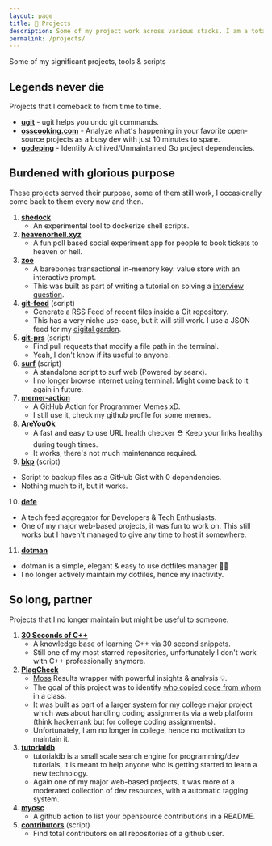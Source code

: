 ```yaml
---
layout: page
title: 👷 Projects
description: Some of my project work across various stacks. I am a total nerd over developer tools and automation.
permalink: /projects/
---
```


Some of my significant projects, tools & scripts

## Legends never die

Projects that I comeback to from time to time.

- [**ugit**](https://github.com/Bhupesh-V/ugit) - ugit helps you undo git commands.
- [**osscooking.com**](https://osscooking.com/) - Analyze what's happening in your favorite open-source projects as a busy dev with just 10 minutes to spare.
- [**godeping**](https://github.com/Bhupesh-V/godeping) - Identify Archived/Unmaintained Go project dependencies.

## Burdened with glorious purpose

These projects served their purpose, some of them still work, I occasionally come back to them every now and then.

1. [**shedock**](https://github.com/shedock/shedock)
   - An experimental tool to dockerize shell scripts.
2. [**heavenorhell.xyz**](https://heavenorhell.xyz/)
   - A fun poll based social experiment app for people to book tickets to heaven or hell.
3. [**zoe**](https://github.com/Bhupesh-V/zoe)
   - A barebones transactional in-memory key: value store with an interactive prompt.
   - This was built as part of writing a tutorial on solving a [interview question](https://www.freecodecamp.org/news/design-a-key-value-store-in-go/).
4. [**git-feed**](https://til.bhupesh.me/shell/generate-feed-files-in-git-repo) (script)
   - Generate a RSS Feed of recent files inside a Git repository.
   - This has a very niche use-case, but it will still work. I use a JSON feed for my [digital garden](https://til.bhupesh.me).
5. [**git-prs**](https://bhupesh.me/finding-pull-requests-that-change-a-file-terminal/) (script)
   - Find pull requests that modify a file path in the terminal.
   - Yeah, I don't know if its useful to anyone.
6. [**surf**](https://github.com/Bhupesh-V/.Varshney/blob/master/scripts/surf) (script)
   - A standalone script to surf web (Powered by searx).
   - I no longer browse internet using terminal. Might come back to it again in future.
7. [**memer-action**](https://github.com/Bhupesh-V/memer-action)
   - A GitHub Action for Programmer Memes xD.
   - I still use it, check my github profile for some memes.
8. [**AreYouOk**](https://github.com/Bhupesh-V/areyouok)
   - A fast and easy to use URL health checker ⛑️  Keep your links healthy during tough times.
   - It works, there's not much maintenance required.
9.  [**bkp**](https://github.com/Bhupesh-V/.Varshney/blob/master/scripts/bkp) (script)
   - Script to backup files as a GitHub Gist with 0 dependencies.
   - Nothing much to it, but it works.
10. [**defe**](https://github.com/Bhupesh-V/defe)
   - A tech feed aggregator for Developers & Tech Enthusiasts.
   - One of my major web-based projects, it was fun to work on. This still works but I haven't managed to give any time to host it somewhere.
11. [**dotman**](https://github.com/Bhupesh-V/dotman)
   - dotman is a simple, elegant & easy to use dotfiles manager 🖖🏽
   - I no longer actively maintain my dotfiles, hence my inactivity.

## So long, partner

Projects that I no longer maintain but might be useful to someone.

1. [**30 Seconds of C++**](https://github.com/Bhupesh-V/30-seconds-of-cpp)
   - A knowledge base of learning C++ via 30 second snippets.
   - Still one of my most starred repositories, unfortunately I don't work with C++ professionally anymore.
2. [**PlagCheck**](https://codeclassroom.github.io/PlagCheck/)
   - [Moss](https://theory.stanford.edu/~aiken/moss/) Results wrapper with powerful insights & analysis 💡.
   - The goal of this project was to identify [who copied code from whom](https://plagcheck.readthedocs.io/en/latest/insights/) in a class.
   - It was built as part of a [larger system](https://github.com/codeclassroom/codeclassroom) for my college major project which was about handling coding assignments via a web platform (think hackerrank but for college coding assignments).
   - Unfortunately, I am no longer in college, hence no motivation to maintain it.
3. [**tutorialdb**](https://github.com/Bhupesh-V/tutorialdb)
   - tutorialdb is a small scale search engine for programming/dev tutorials, it is meant to help anyone who is getting started to learn a new technology.
   - Again one of my major web-based projects, it was more of a moderated collection of dev resources, with a automatic tagging system.
4. [**myosc**](https://github.com/developersIndia/myosc)
   - A github action to list your opensource contributions in a README.
5. [**contributors**](https://github.com/Bhupesh-V/.Varshney/blob/master/scripts/contributors) (script)
   - Find total contributors on all repositories of a github user.
